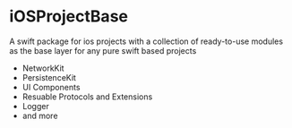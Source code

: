 # iOSProjectBase

A swift package for ios projects with a collection of ready-to-use modules as the base layer for any pure swift based projects

- NetworkKit
- PersistenceKit
- UI Components 
- Resuable Protocols and Extensions
- Logger 
- and more

